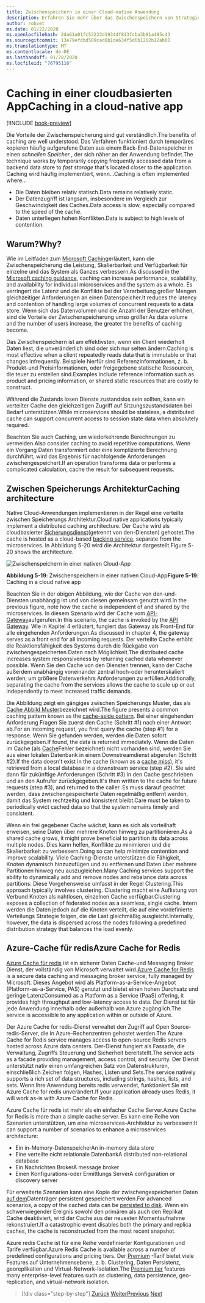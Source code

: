 ```yaml
---
title: Zwischenspeichern in einer Cloud-native Anwendung
description: Erfahren Sie mehr über das Zwischenspeichern von Strategien in einer Cloud-native Anwendung.
author: robvet
ms.date: 01/22/2020
ms.openlocfilehash: 2da61a01fc53233d1934df813fcba3b91a495c43
ms.sourcegitcommit: 13e79efdbd589cad6b1de634f5d6b1262b12ab01
ms.translationtype: MT
ms.contentlocale: de-DE
ms.lasthandoff: 01/28/2020
ms.locfileid: "76795116"
---
```

# <a name="caching-in-a-cloud-native-app"></a><span data-ttu-id="be066-103">Caching in einer cloudbasierten App</span><span class="sxs-lookup"><span data-stu-id="be066-103">Caching in a cloud-native app</span></span>

[!INCLUDE [book-preview](../../../includes/book-preview.md)]

<span data-ttu-id="be066-104">Die Vorteile der Zwischenspeicherung sind gut verständlich.</span><span class="sxs-lookup"><span data-stu-id="be066-104">The benefits of caching are well understood.</span></span> <span data-ttu-id="be066-105">Das Verfahren funktioniert durch temporäres kopieren häufig aufgerufene Daten aus einem Back-End-Datenspeicher in einen *schnellen Speicher* , der sich näher an der Anwendung befindet.</span><span class="sxs-lookup"><span data-stu-id="be066-105">The technique works by temporarily copying frequently accessed data from a backend data store to *fast storage* that's located closer to the application.</span></span> <span data-ttu-id="be066-106">Caching wird häufig implementiert, wenn...</span><span class="sxs-lookup"><span data-stu-id="be066-106">Caching is often implemented where...</span></span>

- <span data-ttu-id="be066-107">Die Daten bleiben relativ statisch.</span><span class="sxs-lookup"><span data-stu-id="be066-107">Data remains relatively static.</span></span>
- <span data-ttu-id="be066-108">Der Datenzugriff ist langsam, insbesondere im Vergleich zur Geschwindigkeit des Caches.</span><span class="sxs-lookup"><span data-stu-id="be066-108">Data access is slow, especially compared to the speed of the cache.</span></span>
- <span data-ttu-id="be066-109">Daten unterliegen hohen Konflikten.</span><span class="sxs-lookup"><span data-stu-id="be066-109">Data is subject to high levels of contention.</span></span>

## <a name="why"></a><span data-ttu-id="be066-110">Warum?</span><span class="sxs-lookup"><span data-stu-id="be066-110">Why?</span></span>

<span data-ttu-id="be066-111">Wie im Leitfaden zum [Microsoft Caching](https://docs.microsoft.com/azure/architecture/best-practices/caching)erläutert, kann die Zwischenspeicherung die Leistung, Skalierbarkeit und Verfügbarkeit für einzelne und das System als Ganzes verbessern.</span><span class="sxs-lookup"><span data-stu-id="be066-111">As discussed in the [Microsoft caching guidance](https://docs.microsoft.com/azure/architecture/best-practices/caching), caching can increase performance, scalability, and availability for individual microservices and the system as a whole.</span></span> <span data-ttu-id="be066-112">Es verringert die Latenz und die Konflikte bei der Verarbeitung großer Mengen gleichzeitiger Anforderungen an einen Datenspeicher.</span><span class="sxs-lookup"><span data-stu-id="be066-112">It reduces the latency and contention of handling large volumes of concurrent requests to a data store.</span></span> <span data-ttu-id="be066-113">Wenn sich das Datenvolumen und die Anzahl der Benutzer erhöhen, sind die Vorteile der Zwischenspeicherung umso größer.</span><span class="sxs-lookup"><span data-stu-id="be066-113">As data volume and the number of users increase, the greater the benefits of caching become.</span></span>

<span data-ttu-id="be066-114">Das Zwischenspeichern ist am effektivsten, wenn ein Client wiederholt Daten liest, die unveränderlich sind oder sich nur selten ändern.</span><span class="sxs-lookup"><span data-stu-id="be066-114">Caching is most effective when a client repeatedly reads data that is immutable or that changes infrequently.</span></span> <span data-ttu-id="be066-115">Beispiele hierfür sind Referenzinformationen, z. b. Produkt-und Preisinformationen, oder freigegebene statische Ressourcen, die teuer zu erstellen sind.</span><span class="sxs-lookup"><span data-stu-id="be066-115">Examples include reference information such as product and pricing information, or shared static resources that are costly to construct.</span></span>

<span data-ttu-id="be066-116">Während die Zustands losen Dienste zustandslos sein sollten, kann ein verteilter Cache den gleichzeitigen Zugriff auf Sitzungszustandsdaten bei Bedarf unterstützen.</span><span class="sxs-lookup"><span data-stu-id="be066-116">While microservices should be stateless, a distributed cache can support concurrent access to session state data when absolutely required.</span></span>

<span data-ttu-id="be066-117">Beachten Sie auch Caching, um wiederkehrende Berechnungen zu vermeiden.</span><span class="sxs-lookup"><span data-stu-id="be066-117">Also consider caching to avoid repetitive computations.</span></span> <span data-ttu-id="be066-118">Wenn ein Vorgang Daten transformiert oder eine komplizierte Berechnung durchführt, wird das Ergebnis für nachfolgende Anforderungen zwischengespeichert.</span><span class="sxs-lookup"><span data-stu-id="be066-118">If an operation transforms data or performs a complicated calculation, cache the result for subsequent requests.</span></span>

## <a name="caching-architecture"></a><span data-ttu-id="be066-119">Zwischen Speicherungs Architektur</span><span class="sxs-lookup"><span data-stu-id="be066-119">Caching architecture</span></span>

<span data-ttu-id="be066-120">Native Cloud-Anwendungen implementieren in der Regel eine verteilte zwischen Speicherungs Architektur.</span><span class="sxs-lookup"><span data-stu-id="be066-120">Cloud native applications typically implement a distributed caching architecture.</span></span> <span data-ttu-id="be066-121">Der Cache wird als cloudbasierter [Sicherungsdienst](./definition.md#backing-services)(getrennt von den-Diensten) gehostet.</span><span class="sxs-lookup"><span data-stu-id="be066-121">The cache is hosted as a cloud-based [backing service](./definition.md#backing-services), separate from the microservices.</span></span> <span data-ttu-id="be066-122">In Abbildung 5-20 wird die Architektur dargestellt.</span><span class="sxs-lookup"><span data-stu-id="be066-122">Figure 5-20 shows the architecture.</span></span>

![Zwischenspeichern in einer nativen Cloud-App](media/caching-in-a-cloud-native-app.png)

<span data-ttu-id="be066-124">**Abbildung 5-19**: Zwischenspeichern in einer nativen Cloud-App</span><span class="sxs-lookup"><span data-stu-id="be066-124">**Figure 5-19**: Caching in a cloud native app</span></span>

<span data-ttu-id="be066-125">Beachten Sie in der obigen Abbildung, wie der Cache von den-und-Diensten unabhängig ist und von diesen gemeinsam genutzt wird.</span><span class="sxs-lookup"><span data-stu-id="be066-125">In the previous figure, note how the cache is independent of and shared by the microservices.</span></span> <span data-ttu-id="be066-126">In diesem Szenario wird der Cache vom [API-Gateway](./front-end-communication.md)aufgerufen.</span><span class="sxs-lookup"><span data-stu-id="be066-126">In this scenario, the cache is invoked by the [API Gateway](./front-end-communication.md).</span></span> <span data-ttu-id="be066-127">Wie in Kapitel 4 erläutert, fungiert das Gateway als Front-End für alle eingehenden Anforderungen.</span><span class="sxs-lookup"><span data-stu-id="be066-127">As discussed in chapter 4, the gateway serves as a front end for all incoming requests.</span></span> <span data-ttu-id="be066-128">Der verteilte Cache erhöht die Reaktionsfähigkeit des Systems durch die Rückgabe von zwischengespeicherten Daten nach Möglichkeit.</span><span class="sxs-lookup"><span data-stu-id="be066-128">The distributed cache increases system responsiveness by returning cached data whenever possible.</span></span> <span data-ttu-id="be066-129">Wenn Sie den Cache von den Diensten trennen, kann der Cache außerdem unabhängig voneinander zentral hoch-oder herunterskaliert werden, um größere Datenverkehrs Anforderungen zu erfüllen.</span><span class="sxs-lookup"><span data-stu-id="be066-129">Additionally, separating the cache from the services allows the cache to scale up or out independently to meet increased traffic demands.</span></span>

<span data-ttu-id="be066-130">Die Abbildung zeigt ein gängiges zwischen Speicherungs Muster, das als [Cache Abbild Muster](https://docs.microsoft.com/azure/architecture/patterns/cache-aside)bezeichnet wird.</span><span class="sxs-lookup"><span data-stu-id="be066-130">The figure presents a common caching pattern known as the [cache-aside pattern](https://docs.microsoft.com/azure/architecture/patterns/cache-aside).</span></span> <span data-ttu-id="be066-131">Bei einer eingehenden Anforderung Fragen Sie zuerst den Cache (Schritt \#1) nach einer Antwort ab.</span><span class="sxs-lookup"><span data-stu-id="be066-131">For an incoming request, you first query the cache (step \#1) for a response.</span></span> <span data-ttu-id="be066-132">Wenn Sie gefunden werden, werden die Daten sofort zurückgegeben.</span><span class="sxs-lookup"><span data-stu-id="be066-132">If found, the data is returned immediately.</span></span> <span data-ttu-id="be066-133">Wenn die Daten im Cache (als [Cache](https://www.techopedia.com/definition/6308/cache-miss)Fehler bezeichnet) nicht vorhanden sind, werden Sie aus einer lokalen Datenbank in einem Downstreamdienst abgerufen (Schritt \#2).</span><span class="sxs-lookup"><span data-stu-id="be066-133">If the data doesn't exist in the cache (known as a [cache miss](https://www.techopedia.com/definition/6308/cache-miss)), it's retrieved from a local database in a downstream service (step \#2).</span></span> <span data-ttu-id="be066-134">Sie wird dann für zukünftige Anforderungen (Schritt \#3) in den Cache geschrieben und an den Aufrufer zurückgegeben.</span><span class="sxs-lookup"><span data-stu-id="be066-134">It's then written to the cache for future requests (step \#3), and returned to the caller.</span></span> <span data-ttu-id="be066-135">Es muss darauf geachtet werden, dass zwischengespeicherte Daten regelmäßig entfernt werden, damit das System rechtzeitig und konsistent bleibt.</span><span class="sxs-lookup"><span data-stu-id="be066-135">Care must be taken to periodically evict cached data so that the system remains timely and consistent.</span></span>

<span data-ttu-id="be066-136">Wenn ein frei gegebener Cache wächst, kann es sich als vorteilhaft erweisen, seine Daten über mehrere Knoten hinweg zu partitionieren.</span><span class="sxs-lookup"><span data-stu-id="be066-136">As a shared cache grows, it might prove beneficial to partition its data across multiple nodes.</span></span> <span data-ttu-id="be066-137">Dies kann helfen, Konflikte zu minimieren und die Skalierbarkeit zu verbessern.</span><span class="sxs-lookup"><span data-stu-id="be066-137">Doing so can help minimize contention and improve scalability.</span></span> <span data-ttu-id="be066-138">Viele Caching-Dienste unterstützen die Fähigkeit, Knoten dynamisch hinzuzufügen und zu entfernen und Daten über mehrere Partitionen hinweg neu auszugleichen.</span><span class="sxs-lookup"><span data-stu-id="be066-138">Many Caching services support the ability to dynamically add and remove nodes and rebalance data across partitions.</span></span> <span data-ttu-id="be066-139">Diese Vorgehensweise umfasst in der Regel Clustering.</span><span class="sxs-lookup"><span data-stu-id="be066-139">This approach typically involves clustering.</span></span> <span data-ttu-id="be066-140">Clustering macht eine Auflistung von Verbund Knoten als nahtlosen, einzelnen Cache verfügbar.</span><span class="sxs-lookup"><span data-stu-id="be066-140">Clustering exposes a collection of federated nodes as a seamless, single cache.</span></span> <span data-ttu-id="be066-141">Intern werden die Daten jedoch auf die Knoten verteilt, die auf eine vordefinierte Verteilungs Strategie folgen, die die Last gleichmäßig ausgleicht.</span><span class="sxs-lookup"><span data-stu-id="be066-141">Internally, however, the data is dispersed across the nodes following a predefined distribution strategy that balances the load evenly.</span></span>

## <a name="azure-cache-for-redis"></a><span data-ttu-id="be066-142">Azure-Cache für redis</span><span class="sxs-lookup"><span data-stu-id="be066-142">Azure Cache for Redis</span></span>

<span data-ttu-id="be066-143">[Azure Cache für redis](https://azure.microsoft.com/services/cache/) ist ein sicherer Daten Cache-und Messaging Broker Dienst, der vollständig von Microsoft verwaltet wird.</span><span class="sxs-lookup"><span data-stu-id="be066-143">[Azure Cache for Redis](https://azure.microsoft.com/services/cache/) is a secure data caching and messaging broker service, fully managed by Microsoft.</span></span> <span data-ttu-id="be066-144">Dieses Angebot wird als Platform-as-a-Service-Angebot (Platform-as-a-Service, PAS) genutzt und bietet einen hohen Durchsatz und geringe Latenz</span><span class="sxs-lookup"><span data-stu-id="be066-144">Consumed as a Platform as a Service (PaaS) offering, it provides high throughput and low-latency access to data.</span></span> <span data-ttu-id="be066-145">Der Dienst ist für jede Anwendung innerhalb oder außerhalb von Azure zugänglich.</span><span class="sxs-lookup"><span data-stu-id="be066-145">The service is accessible to any application within or outside of Azure.</span></span>

<span data-ttu-id="be066-146">Der Azure Cache for redis-Dienst verwaltet den Zugriff auf Open Source-redis-Server, die in Azure-Rechenzentren gehostet werden.</span><span class="sxs-lookup"><span data-stu-id="be066-146">The Azure Cache for Redis service manages access to open-source Redis servers hosted across Azure data centers.</span></span> <span data-ttu-id="be066-147">Der-Dienst fungiert als Fassade, die Verwaltung, Zugriffs Steuerung und Sicherheit bereitstellt.</span><span class="sxs-lookup"><span data-stu-id="be066-147">The service acts as a facade providing management, access control, and security.</span></span> <span data-ttu-id="be066-148">Der Dienst unterstützt nativ einen umfangreichen Satz von Datenstrukturen, einschließlich Zeichen folgen, Hashes, Listen und Sets.</span><span class="sxs-lookup"><span data-stu-id="be066-148">The service natively supports a rich set of data structures, including strings, hashes, lists, and sets.</span></span> <span data-ttu-id="be066-149">Wenn Ihre Anwendung bereits redis verwendet, funktioniert Sie mit Azure Cache for redis unverändert.</span><span class="sxs-lookup"><span data-stu-id="be066-149">If your application already uses Redis, it will work as-is with Azure Cache for Redis.</span></span>

<span data-ttu-id="be066-150">Azure Cache für redis ist mehr als ein einfacher Cache Server.</span><span class="sxs-lookup"><span data-stu-id="be066-150">Azure Cache for Redis is more than a simple cache server.</span></span> <span data-ttu-id="be066-151">Es kann eine Reihe von Szenarien unterstützen, um eine microservices-Architektur zu verbessern:</span><span class="sxs-lookup"><span data-stu-id="be066-151">It can support a number of scenarios to enhance a microservices architecture:</span></span>

- <span data-ttu-id="be066-152">Ein in-Memory-Datenspeicher</span><span class="sxs-lookup"><span data-stu-id="be066-152">An in-memory data store</span></span>
- <span data-ttu-id="be066-153">Eine verteilte nicht relationale Datenbank</span><span class="sxs-lookup"><span data-stu-id="be066-153">A distributed non-relational database</span></span>
- <span data-ttu-id="be066-154">Ein Nachrichten Broker</span><span class="sxs-lookup"><span data-stu-id="be066-154">A message broker</span></span>
- <span data-ttu-id="be066-155">Einen Konfigurations-oder Ermittlungs Server</span><span class="sxs-lookup"><span data-stu-id="be066-155">A configuration or discovery server</span></span>
  
<span data-ttu-id="be066-156">Für erweiterte Szenarien kann eine Kopie der zwischengespeicherten Daten [auf dem](https://docs.microsoft.com/azure/azure-cache-for-redis/cache-how-to-premium-persistence)Datenträger persistent gespeichert werden.</span><span class="sxs-lookup"><span data-stu-id="be066-156">For advanced scenarios, a copy of the cached data can be [persisted to disk](https://docs.microsoft.com/azure/azure-cache-for-redis/cache-how-to-premium-persistence).</span></span> <span data-ttu-id="be066-157">Wenn ein schwerwiegender Ereignis sowohl den primären als auch den Replikat Cache deaktiviert, wird der Cache aus der neuesten Momentaufnahme rekonstruiert.</span><span class="sxs-lookup"><span data-stu-id="be066-157">If a catastrophic event disables both the primary and replica caches, the cache is reconstructed from the most recent snapshot.</span></span>

<span data-ttu-id="be066-158">Azure redis Cache ist für eine Reihe vordefinierter Konfigurationen und Tarife verfügbar.</span><span class="sxs-lookup"><span data-stu-id="be066-158">Azure Redis Cache is available across a number of predefined configurations and pricing tiers.</span></span>  <span data-ttu-id="be066-159">Der [Premium](https://docs.microsoft.com/azure/azure-cache-for-redis/cache-premium-tier-intro) -Tarif bietet viele Features auf Unternehmensebene, z. b. Clustering, Daten Persistenz, georeplikation und Virtual-Network-Isolation.</span><span class="sxs-lookup"><span data-stu-id="be066-159">The [Premium tier](https://docs.microsoft.com/azure/azure-cache-for-redis/cache-premium-tier-intro) features many enterprise-level features such as clustering, data persistence, geo-replication, and virtual-network isolation.</span></span>

>[!div class="step-by-step"]
><span data-ttu-id="be066-160">[Zurück](relational-vs-nosql-data.md)
>[Weiter](elastic-search-in-azure.md)</span><span class="sxs-lookup"><span data-stu-id="be066-160">[Previous](relational-vs-nosql-data.md)
[Next](elastic-search-in-azure.md)</span></span>
